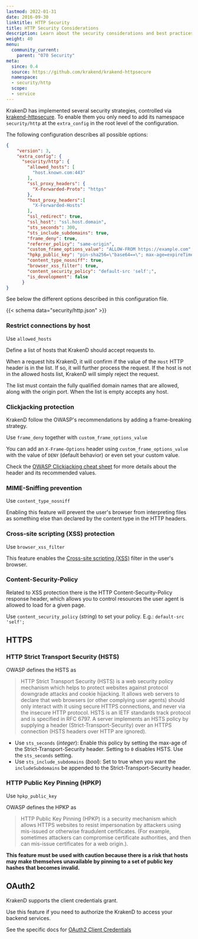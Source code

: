 ```yaml
---
lastmod: 2022-01-31
date: 2016-09-30
linktitle: HTTP Security
title: HTTP Security Considerations
description: Learn about the security considerations and best practices in configuring and securing KrakenD API Gateway for protecting your APIs
weight: 40
menu:
  community_current:
    parent: "070 Security"
meta:
  since: 0.4
  source: https://github.com/krakend/krakend-httpsecure
  namespace:
  - security/http
  scope:
  - service
---
```


KrakenD has implemented several security strategies, controlled via [krakend-httpsecure](https://sec/http). To enable them you only need to add its namespace `security/http` at the `extra_config` in the root level of the configuration.

The following configuration describes all possible options:

```json
{
    "version": 3,
    "extra_config": {
      "security/http": {
        "allowed_hosts": [
          "host.known.com:443"
        ],
        "ssl_proxy_headers": {
          "X-Forwarded-Proto": "https"
        },
        "host_proxy_headers":[
          "X-Forwarded-Hosts"
        ],
        "ssl_redirect": true,
        "ssl_host": "ssl.host.domain",
        "sts_seconds": 300,
        "sts_include_subdomains": true,
        "frame_deny": true,
        "referrer_policy": "same-origin",
        "custom_frame_options_value": "ALLOW-FROM https://example.com",
        "hpkp_public_key": "pin-sha256=\"base64==\"; max-age=expireTime [; includeSubDomains][; report-uri=\"reportURI\"]",
        "content_type_nosniff": true,
        "browser_xss_filter": true,
        "content_security_policy": "default-src 'self';",
        "is_development": false
      }
}
```

See below the different options described in this configuration file.

{{< schema data="security/http.json" >}}


### Restrict connections by host
Use `allowed_hosts`

Define a list of hosts that KrakenD should accept requests to.

When a request hits KrakenD, it will confirm if the value of the `Host` HTTP header is in the list. If so, it will further process the request. If the host is not in the allowed hosts list, KrakenD will simply reject the request.

The list must contain the fully qualified domain names that are allowed, along with the origin port. When the list is empty accepts any host.

### Clickjacking protection
KrakenD follow the OWASP's recommendations by adding a frame-breaking strategy.

Use `frame_deny` together with `custom_frame_options_value`

You can add an `X-Frame-Options` header using `custom_frame_options_value` with the value of `DENY` (default behavior) or even set your custom value.

Check the [OWASP Clickjacking cheat sheet](https://www.owasp.org/index.php/Clickjacking_Defense_Cheat_Sheet#X-Frame-Options_Header_Types) for more details about the header and its recommended values.

### MIME-Sniffing prevention
Use `content_type_nosniff`

Enabling this feature will prevent the user's browser from interpreting files as something else than declared by the content type in the HTTP headers.

### Cross-site scripting (XSS) protection
Use `browser_xss_filter`

This feature enables the [Cross-site scripting (XSS)](https://www.owasp.org/index.php/Cross-site_Scripting_(XSS)) filter in the user's browser.

### Content-Security-Policy
Related to XSS protection there is the HTTP Content-Security-Policy response header, which allows you to control resources the user agent is allowed to load for a given page.

Use `content_security_policy` (*string*) to set your policy. E.g.: `default-src 'self';`

## HTTPS

### HTTP Strict Transport Security (HSTS)
OWASP defines the HSTS as

> HTTP Strict Transport Security (HSTS) is a web security policy mechanism which helps to protect websites against protocol downgrade attacks and cookie hijacking. It allows web servers to declare that web browsers (or other complying user agents) should only interact with it using secure HTTPS connections, and never via the insecure HTTP protocol. HSTS is an IETF standards track protocol and is specified in RFC 6797. A server implements an HSTS policy by supplying a header (Strict-Transport-Security) over an HTTPS connection (HSTS headers over HTTP are ignored).

- Use `sts_seconds` (*integer*): Enable this policy by setting the max-age of the Strict-Transport-Security header. Setting to `0` disables HSTS. Use the `sts_seconds` setting.
- Use `sts_include_subdomains` (*bool*): Set to true when you want the `includeSubdomains` be appended to the Strict-Transport-Security header.

### HTTP Public Key Pinning (HPKP)
Use `hpkp_public_key`

OWASP defines the HPKP as

> HTTP Public Key Pinning (HPKP) is a security mechanism which allows HTTPS websites to resist impersonation by attackers using mis-issued or otherwise fraudulent certificates. (For example, sometimes attackers can compromise certificate authorities, and then can mis-issue certificates for a web origin.).

**This feature must be used with caution because there is a risk that hosts may make themselves unavailable by pinning to a set of public key hashes that becomes invalid.**

## OAuth2

KrakenD supports the client credentials grant.

Use this feature if you need to authorize the KrakenD to access your backend services.

See the specific docs for [OAuth2 Client Credentials](/docs/authorization/client-credentials/)
